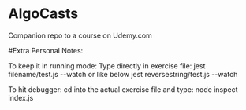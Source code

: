 # AlgoCasts

Companion repo to a course on Udemy.com


#Extra Personal Notes:

To keep it in running mode:
Type directly in exercise file:
      jest filename/test.js --watch
or like below
      jest reversestring/test.js --watch


To hit debugger:
cd into the actual exercise file and type:
     node inspect index.js  
